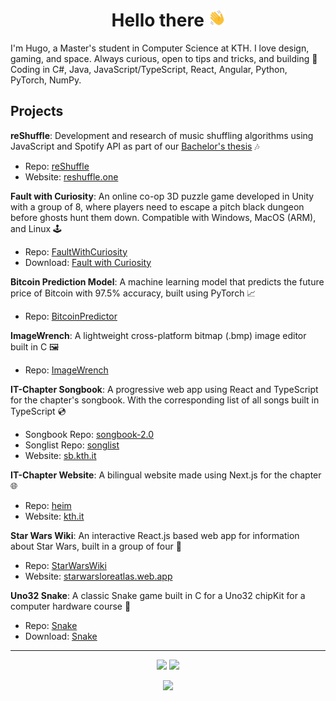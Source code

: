 <h1 align="center">Hello there <a href="https://youtu.be/dQw4w9WgXcQ"><img height="26em" src="https://raw.githubusercontent.com/Cactooz/Cactooz/main/img/hand.svg"></a></h1>

I'm Hugo, a Master's student in Computer Science at KTH. I love design, gaming, and space. Always curious, open to tips and tricks, and building 🚀
Coding in C#, Java, JavaScript/TypeScript, React, Angular, Python, PyTorch, NumPy.

## Projects

**reShuffle**: 
Development and research of music shuffling algorithms using JavaScript and Spotify API as part of our [Bachelor's thesis](http://kth.diva-portal.org/smash/record.jsf?pid=diva2:1906561) 🎶

- Repo: [reShuffle](https://github.com/Cactooz/reShuffle)
- Website: [reshuffle.one](https://reshuffle.one/)

**Fault with Curiosity**: 
An online co-op 3D puzzle game developed in Unity with a group of 8, where players need to escape a pitch black dungeon before ghosts hunt them down. Compatible with Windows, MacOS (ARM), and Linux 🕹️

- Repo: [FaultWithCuriosity](https://github.com/TeamAlphaKTH/FaultWithCuriosity)
- Download: [Fault with Curiosity](https://github.com/TeamAlphaKTH/FaultWithCuriosity/releases/latest)

**Bitcoin Prediction Model**: 
A machine learning model that predicts the future price of Bitcoin with 97.5% accuracy, built using PyTorch 📈

- Repo: [BitcoinPredictor](https://github.com/Cactooz/BitcoinPredictor)

**ImageWrench**: 
A lightweight cross-platform bitmap (.bmp) image editor built in C 🖼️

- Repo: [ImageWrench](https://github.com/Cactooz/ImageWrench)

**IT-Chapter Songbook**:
A progressive web app using React and TypeScript for the chapter's songbook. With the corresponding list of all songs built in TypeScript 💿

- Songbook Repo: [songbook-2.0](https://github.com/itsektionen/songbook-2.0)
- Songlist Repo: [songlist](https://github.com/itsektionen/songlist)
- Website: [sb.kth.it](https://www.sb.kth.it/)

**IT-Chapter Website**:
A bilingual website made using Next.js for the chapter 🌐

- Repo: [heim](https://github.com/itsektionen/heim)
- Website: [kth.it](https://www.kth.it/)

**Star Wars Wiki**: 
An interactive React.js based web app for information about Star Wars, built in a group of four 🌌

- Repo: [StarWarsWiki](https://github.com/Cactooz/StarWarsWiki)
- Website: [starwarsloreatlas.web.app](https://starwarsloreatlas.web.app/)

**Uno32 Snake**: 
A classic Snake game built in C for a Uno32 chipKit for a computer hardware course 🐍

- Repo: [Snake](https://github.com/Cactooz/Snake)
- Download: [Snake](https://github.com/Cactooz/Snake/releases/latest)

---

<p align="center" width="100%">
    <img src="https://github-readme-stats.vercel.app/api?username=Cactooz&show_icons=true&bg_color=0D1117&border_color=30363D&text_color=ADBAC7&title_color=ADBAC7&icon_color=FF6600&line_height=20">
    <img src="https://github-readme-stats.vercel.app/api/top-langs/?username=Cactooz&size_weight=0.5&count_weight=0.5&layout=compact&bg_color=0D1117&border_color=30363D&text_color=ADBAC7&title_color=ADBAC7">
</p>
<p align="center" width="100%">
    <img src="http://github-readme-streak-stats.herokuapp.com?user=Cactooz&theme=dark&date_format=j%20M%5B%20Y%5D&background=0D1117&sideLabels=ADBAC7&currStreakLabel=FF6600&border=30363D&stroke=0D1117&ring=FF6600&fire=FF6600&dates=ADBAC7&currStreakNum=ADBAC7&sideNums=ADBAC7&card_height=160">
</p>
